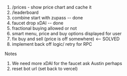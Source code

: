 1. /prices - show price chart and cache it
1. /leaderboard
1. combine start with zupass -- done
1. faucet drop xDAI -- done
1. fractional buying allowed or not
1. smart menu, price and buy options displayed for user
1. fix buy and sell (price is off somewhere) <-- SOLVED
1. implement back off logic/ retry for RPC

Notes

1. We need more xDAI for the faucet ask Austin perhaps
2. reset bot url (set back to vercel)
